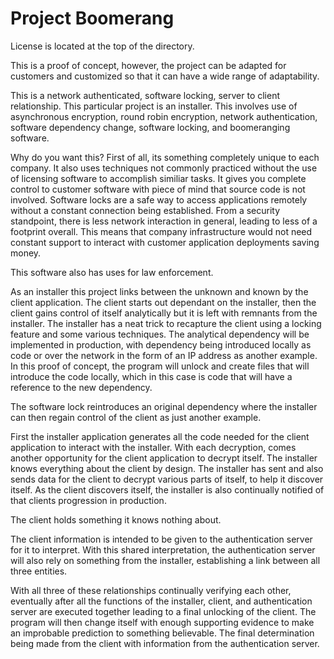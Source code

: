 # Project Boomerang

License is located at the top of the directory.

This is a proof of concept, however, the project can be adapted for customers and customized so that it can have a wide range of adaptability.

This is a network authenticated, software locking, server to client relationship. This particular project is an installer. This involves use of asynchronous encryption, round robin encryption, network authentication, software dependency change, software locking, and boomeranging software.

Why do you want this? First of all, its something completely unique to each company. It also uses techniques not commonly practiced without the use of licensing software to accomplish similiar tasks. It gives you complete control to customer software with piece of mind that source code is not involved. Software locks are a safe way to access applications remotely without a constant connection being established. From a security standpoint, there is less network interaction in general, leading to less of a footprint overall. This means that company infrastructure would not need constant support to interact with customer application deployments saving money.

This software also has uses for law enforcement.

As an installer this project links between the unknown and known by the client application. The client starts out dependant on the installer, then the client gains control of itself analytically but it is left with remnants from the installer. The installer has a neat trick to recapture the client using a locking feature and some various techniques. The analytical dependency will be implemented in production, with dependency being introduced locally as code or over the network in the form of an IP address as another example. In this proof of concept, the program will unlock and create files that will introduce the code locally, which in this case is code that will have a reference to the new dependency.

The software lock reintroduces an original dependency where the installer can then regain control of the client as just another example.


First the installer application generates all the code needed for the client application to interact with the installer. With each decryption, comes another opportunity for the client application to decrypt itself. The installer knows everything about the client by design. The installer has sent and also sends data for the client to decrypt various parts of itself, to help it discover itself. As the client discovers itself, the installer is also continually notified of that clients progression in production. 

The client holds something it knows nothing about. 

The client information is intended to be given to the authentication server for it to interpret. With this shared interpretation, the authentication server will also rely on something from the installer, establishing a link between all three entities.

With all three of these relationships continually verifying each other, eventually after all the functions of the installer, client, and authentication server are executed together leading to a final unlocking of the client. The program will then change itself with enough supporting evidence to make an improbable prediction to something believable. The final determination being made from the client with information from the authentication server.

